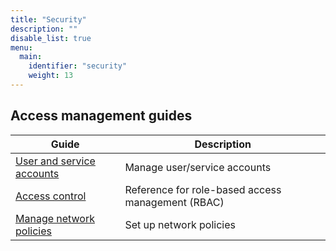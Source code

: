 ```yaml
---
title: "Security"
description: ""
disable_list: true
menu:
  main:
    identifier: "security"
    weight: 13
---
```


## Access management guides

| Guide | Description |
|-------|-------------|
| [User and service accounts](/manage/users-service-accounts/) | Manage user/service accounts |
| [Access control](/manage/access-control/) | Reference for role-based access management (RBAC) |
| [Manage network policies](/manage/manage-network-policies/) | Set up network policies |
